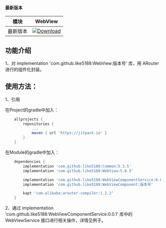 #### 最新版本

模块|WebView
---|---
最新版本|[![Download](https://jitpack.io/v/like5188/WebView.svg)](https://jitpack.io/#like5188/WebView)

## 功能介绍

1、对 implementation 'com.github.like5188:WebView:版本号' 库，用 ARouter 进行的组件化封装。

## 使用方法：

1、引用

在Project的gradle中加入：
```groovy
    allprojects {
        repositories {
            ...
            maven { url 'https://jitpack.io' }
        }
    }
```
在Module的gradle中加入：
```groovy
    dependencies {
        implementation 'com.github.like5188:Common:5.3.5'
        implementation 'com.github.like5188:WebView:5.0.5'

        implementation 'com.github.like5188:WebViewComponentService:0.0.1'
        implementation 'com.github.like5188:WebViewComponent:版本号'

        kapt 'com.alibaba:arouter-compiler:1.2.2'
    }
```

2、通过 implementation 'com.github.like5188:WebViewComponentService:0.0.1' 库中的 WebViewService 接口进行相关操作，详情见例子。
